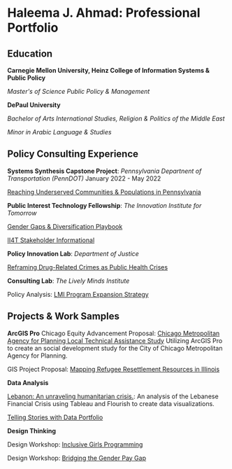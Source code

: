 # Haleema J. Ahmad: Professional Portfolio


## Education
**Carnegie Mellon University, Heinz College of Information Systems & Public Policy**

*Master's of Science Public Policy & Management*


**DePaul University**

*Bachelor of Arts International Studies, Religion & Politics of the Middle East*

*Minor in Arabic Language & Studies*


## Policy Consulting Experience
**Systems Synthesis Capstone Project**: *Pennsylvania Departnent of Transportation (PennDOT)*
January 2022 - May 2022

[Reaching Underserved Communities & Populations in Pennsylvania](https://drive.google.com/file/d/1MJWq0hpvmozDASXW3Jx1y3MFrl3-zLOg/view)


**Public Interest Technology Fellowship**: *The Innovation Institute for Tomorrow*

[Gender Gaps & Diversification Playbook](https://www.canva.com/design/DAEmkS9BtuU/fgV_YuALYy16GBwVhZw16Q/view?utm_content=DAEmkS9BtuU&utm_campaign=designshare&utm_medium=link&utm_source=publishsharelink)

[II4T Stakeholder Informational](https://www.canva.com/design/DAEg5AJui2Q/qpI_qi6z1FHIqCR2wsmFaw/view?utm_content=DAEg5AJui2Q&utm_campaign=designshare&utm_medium=link&utm_source=publishsharelink)


**Policy Innovation Lab**: *Department of Justice*

[Reframing Drug-Related Crimes as Public Health Crises](https://www.canva.com/design/DAE9pDxPhSU/uiR_tbEvqxWpDuQEg-FwWA/view?utm_content=DAE9pDxPhSU&utm_campaign=designshare&utm_medium=link&utm_source=publishsharelink)


**Consulting Lab**: *The Lively Minds Institute*

Policy Analysis: [LMI Program Expansion Strategy](https://www.canva.com/design/DAEePWJKlbk/3zfYhG0ZDSA0tHYDz3w5gw/view?utm_content=DAEePWJKlbk&utm_campaign=designshare&utm_medium=link&utm_source=publishsharelink)

## Projects & Work Samples

**ArcGIS Pro** 
Chicago Equity Advancement Proposal: [Chicago Metropolitan Agency for Planning Local Technical Assistance Study](https://storymaps.arcgis.com/stories/63bbe67bea0541bd80379f3723d3b74a) 
Utilizing ArcGIS Pro to create an social development study for the City of Chicago Metropolitan Agency for Planning. 


GIS Project Proposal: [Mapping Refugee Resettlement Resources in Illinois](https://www.canva.com/design/DAE5msow9j4/EAgUDAg26QyqqOt2EHdkiw/view?utm_content=DAE5msow9j4&utm_campaign=designshare&utm_medium=link&utm_source=publishsharelink)


**Data Analysis**

[Lebanon: An unraveling humanitarian crisis.](https://preview.shorthand.com/GTJGVgN8AGG8TgSj): An analysis of the Lebanese Financial Crisis using Tableau and Flourish to create data visualizations. 


[Telling Stories with Data Portfolio](https://haleemaahmad.github.io/Telling-Stories-w-Data/)


**Design Thinking** 

Design Workshop: [Inclusive Girls Programming](https://www.canva.com/design/DAEtfAjN4R4/o1gf-14PJebwq2Dd6z29ag/view?utm_content=DAEtfAjN4R4&utm_campaign=designshare&utm_medium=link&utm_source=publishsharelink)


Design Workshop: [Bridging the Gender Pay Gap](https://www.canva.com/design/DAEsfGAAzyQ/bXb1FN-20tvRulka3eUNmw/view?utm_content=DAEsfGAAzyQ&utm_campaign=designshare&utm_medium=link&utm_source=publishsharelink)
